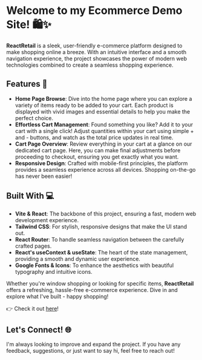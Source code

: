 # Welcome to my Ecommerce Demo Site! 🛍️✨

**ReactRetail** is a sleek, user-friendly e-commerce platform designed to make shopping online a breeze. With an intuitive interface and a smooth navigation experience, the project showcases the power of modern web technologies combined to create a seamless shopping experience.

## Features 🌟
- **Home Page Browse**: Dive into the home page where you can explore a variety of items ready to be added to your cart. Each product is displayed with vivid images and essential details to help you make the perfect choice.
- **Effortless Cart Management**: Found something you like? Add it to your cart with a single click! Adjust quantities within your cart using simple + and - buttons, and watch as the total price updates in real time.
- **Cart Page Overview**: Review everything in your cart at a glance on our dedicated cart page. Here, you can make final adjustments before proceeding to checkout, ensuring you get exactly what you want.
- **Responsive Design**: Crafted with mobile-first principles, the platform provides a seamless experience across all devices. Shopping on-the-go has never been easier!

## Built With 💻
- **Vite & React**: The backbone of this project, ensuring a fast, modern web development experience.
- **Tailwind CSS**: For stylish, responsive designs that make the UI stand out.
- **React Router**: To handle seamless navigation between the carefully crafted pages.
- **React's useContext & useState**: The heart of the state management, providing a smooth and dynamic user experience.
- **Google Fonts & Icons**: To enhance the aesthetics with beautiful typography and intuitive icons.

Whether you're window shopping or looking for specific items, **ReactRetail** offers a refreshing, hassle-free e-commerce experience. Dive in and explore what I've built - happy shopping!

👉 Check it out [here](https://reactretail-gamma-peach.vercel.app)! 

## Let's Connect! 🌐
I'm always looking to improve and expand the project. If you have any feedback, suggestions, or just want to say hi, feel free to reach out!
